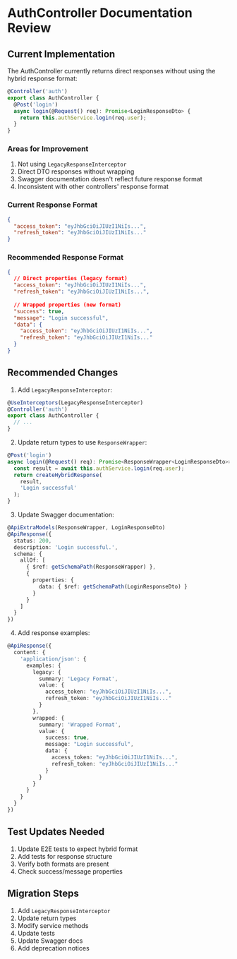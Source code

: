 # AuthController Documentation Review

## Current Implementation

The AuthController currently returns direct responses without using the hybrid response format:

```typescript
@Controller('auth')
export class AuthController {
  @Post('login')
  async login(@Request() req): Promise<LoginResponseDto> {
    return this.authService.login(req.user);
  }
}
```

### Areas for Improvement

1. Not using `LegacyResponseInterceptor`
2. Direct DTO responses without wrapping
3. Swagger documentation doesn't reflect future response format
4. Inconsistent with other controllers' response format

### Current Response Format

```json
{
  "access_token": "eyJhbGciOiJIUzI1NiIs...",
  "refresh_token": "eyJhbGciOiJIUzI1NiIs..."
}
```

### Recommended Response Format

```json
{
  // Direct properties (legacy format)
  "access_token": "eyJhbGciOiJIUzI1NiIs...",
  "refresh_token": "eyJhbGciOiJIUzI1NiIs...",
  
  // Wrapped properties (new format)
  "success": true,
  "message": "Login successful",
  "data": {
    "access_token": "eyJhbGciOiJIUzI1NiIs...",
    "refresh_token": "eyJhbGciOiJIUzI1NiIs..."
  }
}
```

## Recommended Changes

1. Add `LegacyResponseInterceptor`:
```typescript
@UseInterceptors(LegacyResponseInterceptor)
@Controller('auth')
export class AuthController {
  // ...
}
```

2. Update return types to use `ResponseWrapper`:
```typescript
@Post('login')
async login(@Request() req): Promise<ResponseWrapper<LoginResponseDto>> {
  const result = await this.authService.login(req.user);
  return createHybridResponse(
    result,
    'Login successful'
  );
}
```

3. Update Swagger documentation:
```typescript
@ApiExtraModels(ResponseWrapper, LoginResponseDto)
@ApiResponse({
  status: 200,
  description: 'Login successful.',
  schema: {
    allOf: [
      { $ref: getSchemaPath(ResponseWrapper) },
      {
        properties: {
          data: { $ref: getSchemaPath(LoginResponseDto) }
        }
      }
    ]
  }
})
```

4. Add response examples:
```typescript
@ApiResponse({
  content: {
    'application/json': {
      examples: {
        legacy: {
          summary: 'Legacy Format',
          value: {
            access_token: "eyJhbGciOiJIUzI1NiIs...",
            refresh_token: "eyJhbGciOiJIUzI1NiIs..."
          }
        },
        wrapped: {
          summary: 'Wrapped Format',
          value: {
            success: true,
            message: "Login successful",
            data: {
              access_token: "eyJhbGciOiJIUzI1NiIs...",
              refresh_token: "eyJhbGciOiJIUzI1NiIs..."
            }
          }
        }
      }
    }
  }
})
```

## Test Updates Needed

1. Update E2E tests to expect hybrid format
2. Add tests for response structure
3. Verify both formats are present
4. Check success/message properties

## Migration Steps

1. Add `LegacyResponseInterceptor`
2. Update return types
3. Modify service methods
4. Update tests
5. Update Swagger docs
6. Add deprecation notices 